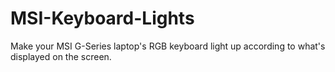 # MSI-Keyboard-Lights
Make your MSI G-Series laptop's RGB keyboard light up according to what's displayed on the screen.
